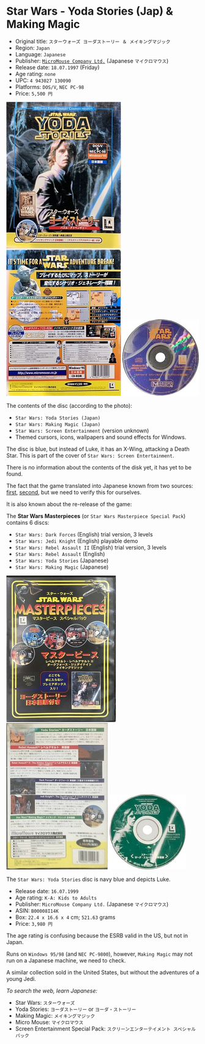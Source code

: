 Star Wars - Yoda Stories (Jap) & Making Magic
=============================================

* Original title: `スターウォーズ ヨーダストーリー ＆ メイキングマジック`
* Region: `Japan`
* Language: `Japanese`
* Publisher: [`MicroMouse Company Ltd.`](http://web.archive.org/web/19980120082600/http://www.micromouse.co.jp/) (Japanese `マイクロマウス`)
* Release date: `18.07.1997` (Friday)
* Age rating: `none`
* UPC: `4 943027 130090`
* Platforms: `DOS/V`, `NEC PC-98`
* Price: `5,500 円`

[![](images/cover/thumb/yoda-stories-japan-box-front.jpg)](images/cover/yoda-stories-japan-box-front.jpg)
[![](images/cover/thumb/yoda-stories-japan-box-back.jpg)](images/cover/yoda-stories-japan-box-back.jpg)
[![](images/cover/thumb/yoda-stories-japan-disk-front.jpg)](images/cover/yoda-stories-japan-disk-front.jpg)

The contents of the disc (according to the photo):

* `Star Wars: Yoda Stories (Japan)`
* `Star Wars: Making Magic (Japan)`
* `Star Wars: Screen Entertainment` (version unknown)
* Themed cursors, icons, wallpapers and sound effects for Windows.

The disc is blue, but instead of Luke, it has an X-Wing, attacking a Death Star.
This is part of the cover of `Star Wars: Screen Entertainment`.

There is no information about the contents of the disk yet, it has yet to be found.

The fact that the game translated into Japanese known from two sources:
[first](https://www.amazon.co.jp/%E3%83%9E%E3%82%A4%E3%82%AF%E3%83%AD%E3%83%9E%E3%82%A6%E3%82%B9-STAR-WARS-MasterPieces-%E3%82%B9%E3%83%9A%E3%82%B7%E3%83%A3%E3%83%AB%E3%83%91%E3%83%83%E3%82%AF/dp/B00008I14K),
[second](http://web.archive.org/web/20220703101647/https://www.pcgamingwiki.com/wiki/Star_Wars:_Yoda_Stories), 
but we need to verify this for ourselves.

It is also known about the re-release of the game:

The **Star Wars Masterpieces** (or `Star Wars Masterpiece Special Pack`) contains 6 discs:

* `Star Wars: Dark Forces` (English) trial version, 3 levels
* `Star Wars: Jedi Knight` (English) playable demo
* `Star Wars: Rebel Assault II` (English) trial version, 3 levels
* `Star Wars: Rebel Assault` (English)
* `Star Wars: Yoda Stories` (Japanese)
* `Star Wars: Making Magic` (Japanese)

[![](images/cover/thumb/yoda-stories-masterpieces-japan-box-front.jpg)](images/cover/yoda-stories-masterpieces-japan-box-front.jpg)
[![](images/cover/thumb/yoda-stories-masterpieces-japan-box-back.jpg)](images/cover/yoda-stories-masterpieces-japan-box-back.jpg)
[![](images/cover/thumb/yoda-stories-masterpieces-japan-disk-front.jpg)](images/cover/yoda-stories-masterpieces-japan-disk-front.jpg)

The `Star Wars: Yoda Stories` disc is navy blue and depicts Luke.

* Release date: `16.07.1999`
* Age rating: `K-A: Kids to Adults`
* Publisher: `MicroMouse Company Ltd.` (Japanese `マイクロマウス`)
* ASIN:‎ `B00008I14K`
* Box: `22.4 x 16.6 x 4` cm; `521.63` grams
* Price: `3,980 円`

The age rating is confusing because the ESRB valid in the US, but not in Japan.

Runs on `Windows 95/98` (and `NEC PC-9800`), however, `Making Magic` may not run on a Japanese machine, we need to check.

A similar collection sold in the United States, but without the adventures of a young Jedi.

_To search the web, learn Japanese:_

* Star Wars: `スターウォーズ`
* Yoda Stories: `ヨーダストーリー` or `ヨーダ・ストーリー`
* Making Magic: `メイキングマジック`
* Micro Mouse: `マイクロマウス`
* Screen Entertainment Special Pack: `スクリーンエンターテイメント スペシャルパック`
